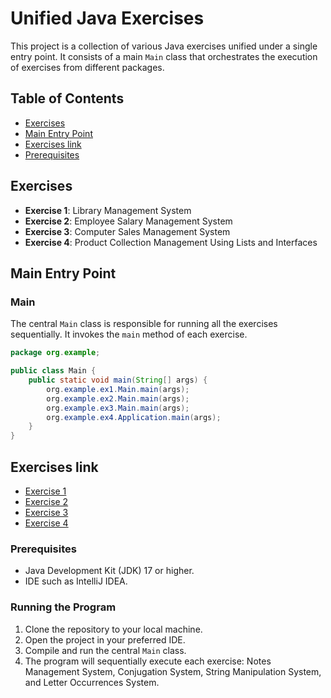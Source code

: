 # Unified Java Exercises

This project is a collection of various Java exercises unified under a single entry point. It consists of a main `Main` class that orchestrates the execution of exercises from different packages.

## Table of Contents

- [Exercises](#exercises)
- [Main Entry Point](#main-entry-point)
- [Exercises link](#exercises-link)
- [Prerequisites](#prerequisites)

## Exercises

- **Exercise 1**: Library Management System
- **Exercise 2**: Employee Salary Management System
- **Exercise 3**: Computer Sales Management System
- **Exercise 4**: Product Collection Management Using Lists and Interfaces

## Main Entry Point

### Main

The central `Main` class is responsible for running all the exercises sequentially. It invokes the `main` method of each exercise.

```java
package org.example;

public class Main {
    public static void main(String[] args) {
        org.example.ex1.Main.main(args);
        org.example.ex2.Main.main(args);
        org.example.ex3.Main.main(args);
        org.example.ex4.Application.main(args);
    }
}

```

## Exercises link

- [Exercise 1](ex1/readme.md)
- [Exercise 2](ex2/readme.md)
- [Exercise 3](ex3/readme.md)
- [Exercise 4](ex4/readme.md)


### Prerequisites

- Java Development Kit (JDK) 17 or higher.
- IDE such as IntelliJ IDEA.

### Running the Program

1. Clone the repository to your local machine.
2. Open the project in your preferred IDE.
3. Compile and run the central `Main` class.
4. The program will sequentially execute each exercise: Notes Management System, Conjugation System, String Manipulation System, and Letter Occurrences System.
